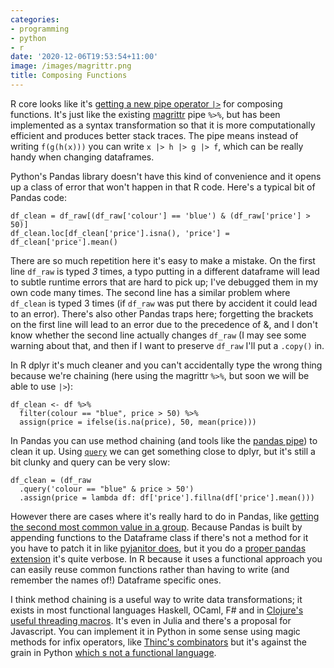 ```yaml
---
categories:
- programming
- python
- r
date: '2020-12-06T19:53:54+11:00'
image: /images/magrittr.png
title: Composing Functions
---
```


R core looks like it's [getting a new pipe operator `|>`](https://developer.r-project.org/blosxom.cgi/R-devel/NEWS/2020/12/04#n2020-12-04) for composing functions.
It's just like the existing [magrittr](https://magrittr.tidyverse.org/) pipe `%>%`, but has been implemented as a syntax transformation so that it is more computationally efficient and produces better stack traces.
The pipe means instead of writing `f(g(h(x)))` you can write `x |> h |> g |> f`, which can be really handy when changing dataframes.

Python's Pandas library doesn't have this kind of convenience and it opens up a class of error that won't happen in that R code.
Here's a typical bit of Pandas code:

```
df_clean = df_raw[(df_raw['colour'] == 'blue') & (df_raw['price'] > 50)]
df_clean.loc[df_clean['price'].isna(), 'price'] = df_clean['price'].mean()
```

There are so much repetition here it's easy to make a mistake.
On the first line `df_raw` is typed *3* times, a typo putting in a different dataframe will lead to subtle runtime errors that are hard to pick up; I've debugged them in my own code many times.
The second line has a similar problem where `df_clean` is typed 3 times (if `df_raw` was put there by accident it could lead to an error).
There's also other Pandas traps here; forgetting the brackets on the first line will lead to an error due to the precedence of &, and I don't know whether the second line actually changes `df_raw` (I may see some warning about that, and then if I want to preserve `df_raw` I'll put a `.copy()` in.

In R dplyr it's much cleaner and you can't accidentally type the wrong thing because we're chaining (here using the magrittr `%>%`, but soon we will be able to use `|>`):

```
df_clean <- df %>%
  filter(colour == "blue", price > 50) %>%
  assign(price = ifelse(is.na(price), 50, mean(price)))
```

In Pandas you can use method chaining (and tools like the [pandas pipe](/pandas-pipe)) to clean it up.
Using [`query`](https://pandas.pydata.org/docs/reference/api/pandas.DataFrame.query.html) we can get something close to dplyr, but it's still a bit clunky and query can be very slow:

```
df_clean = (df_raw
  .query('colour == "blue" & price > 50')
  .assign(price = lambda df: df['price'].fillna(df['price'].mean()))
```

However there are cases where it's really hard to do in Pandas, like [getting the second most common value in a group](/topn-chaining).
Because Pandas is built by appending functions to the Dataframe class if there's not a method for it you have to patch it in like [pyjanitor does](https://pyjanitor.readthedocs.io/), but it you do a [proper pandas extension](https://pandas.pydata.org/pandas-docs/stable/development/extending.html) it's quite verbose.
In R because it uses a functional approach you can easily reuse common functions rather than having to write (and remember the names of!) Dataframe specific ones.

I think method chaining is a useful way to write data transformations; it exists in most functional languages Haskell, OCaml, F# and in [Clojure's useful threading macros](https://clojure.org/guides/threading_macros).
It's even in Julia and there's a proposal for Javascript.
You can implement it in Python in some sense using magic methods for infix operators, like [Thinc's combinators](https://thinc.ai/docs/api-layers#combinators) but it's against the grain in Python [which s not a functional language](/python-not-functional).
